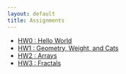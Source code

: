 ```yaml
---
layout: default
title: Assignments 
---
```


 * [HW0 : Hello World](hw0/index.html)
 * [HW1 : Geometry, Weight, and Cats](hw1/index.html)
 * [HW2 : Arrays](hw2/index.html)
 * [HW3 : Fractals](hw3/index.html)


